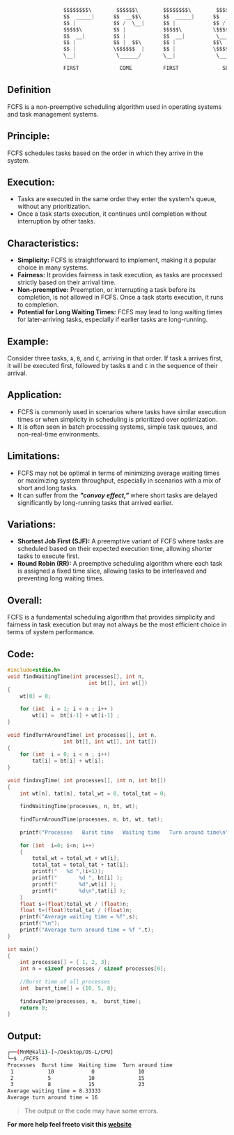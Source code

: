 ```jsx
                  $$$$$$$$\        $$$$$$\        $$$$$$$$\        $$$$$$\  
                  $$  _____|      $$  __$$\       $$  _____|      $$  __$$\ 
                  $$ |            $$ /  \__|      $$ |            $$ /  \__|
                  $$$$$\          $$ |            $$$$$\          \$$$$$$\  
                  $$  __|         $$ |            $$  __|          \____$$\ 
                  $$ |            $$ |  $$\       $$ |            $$\   $$ |
                  $$ |            \$$$$$$  |      $$ |            \$$$$$$  |
                  \__|             \______/       \__|             \______/

                  FIRST             COME          FIRST              SERVE 
```

## Definition

FCFS is a non-preemptive scheduling algorithm used in operating systems and task management systems.

## Principle:

FCFS schedules tasks based on the order in which they arrive in the system.

## Execution:

- Tasks are executed in the same order they enter the system's queue, without any prioritization.
- Once a task starts execution, it continues until completion without interruption by other tasks.

## Characteristics:

- **Simplicity:** FCFS is straightforward to implement, making it a popular choice in many systems.
- **Fairness:** It provides fairness in task execution, as tasks are processed strictly based on their arrival time.
- **Non-preemptive:** Preemption, or interrupting a task before its completion, is not allowed in FCFS. Once a task starts execution, it runs to completion.
- **Potential for Long Waiting Times:** FCFS may lead to long waiting times for later-arriving tasks, especially if earlier tasks are long-running.

## Example:

Consider three tasks, `A`, `B`, and `C`, arriving in that order. If task `A` arrives first, it will be executed first, followed by tasks `B` and `C` in the sequence of their arrival.

## Application:

- FCFS is commonly used in scenarios where tasks have similar execution times or when simplicity in scheduling is prioritized over optimization.
- It is often seen in batch processing systems, simple task queues, and non-real-time environments.

## Limitations:

- FCFS may not be optimal in terms of minimizing average waiting times or maximizing system throughput, especially in scenarios with a mix of short and long tasks.
- It can suffer from the **_"convoy effect,"_** where short tasks are delayed significantly by long-running tasks that arrived earlier.

## Variations:

- **Shortest Job First (SJF):** A preemptive variant of FCFS where tasks are scheduled based on their expected execution time, allowing shorter tasks to execute first.
- **Round Robin (RR):** A preemptive scheduling algorithm where each task is assigned a fixed time slice, allowing tasks to be interleaved and preventing long waiting times.

## Overall:

FCFS is a fundamental scheduling algorithm that provides simplicity and fairness in task execution but may not always be the most efficient choice in terms of system performance.

## Code:

```C
#include<stdio.h> 
void findWaitingTime(int processes[], int n,  
                          int bt[], int wt[]) 
{ 
    wt[0] = 0; 
   
    for (int  i = 1; i < n ; i++ ) 
        wt[i] =  bt[i-1] + wt[i-1] ; 
} 
   
void findTurnAroundTime( int processes[], int n,  
                  int bt[], int wt[], int tat[]) 
{ 
    for (int  i = 0; i < n ; i++) 
        tat[i] = bt[i] + wt[i]; 
} 
   
void findavgTime( int processes[], int n, int bt[]) 
{ 
    int wt[n], tat[n], total_wt = 0, total_tat = 0; 
   
    findWaitingTime(processes, n, bt, wt); 
   
    findTurnAroundTime(processes, n, bt, wt, tat); 
   
    printf("Processes   Burst time   Waiting time   Turn around time\n"); 
   
    for (int  i=0; i<n; i++) 
    { 
        total_wt = total_wt + wt[i]; 
        total_tat = total_tat + tat[i]; 
        printf("   %d ",(i+1));
        printf("       %d ", bt[i] );
        printf("       %d",wt[i] );
        printf("       %d\n",tat[i] ); 
    } 
    float s=(float)total_wt / (float)n;
    float t=(float)total_tat / (float)n;
    printf("Average waiting time = %f",s);
    printf("\n");
    printf("Average turn around time = %f ",t); 
} 
   
int main() 
{ 
    int processes[] = { 1, 2, 3}; 
    int n = sizeof processes / sizeof processes[0]; 
   
    //Burst time of all processes 
    int  burst_time[] = {10, 5, 8}; 
   
    findavgTime(processes, n,  burst_time); 
    return 0; 
} 
```

## Output:

```bash
┌──(MnM@kali)-[~/Desktop/OS-L/CPU]
└─$ ./FCFS
Processes  Burst time  Waiting time  Turn around time
 1           10            0              10
 2           5            10              15
 3           8            15              23
Average waiting time = 8.33333
Average turn around time = 16
```

> The output or the code may have some errors.

**For more help feel freeto visit this [website](https://www.geeksforgeeks.org/program-for-fcfs-cpu-scheduling-set-1/)**
